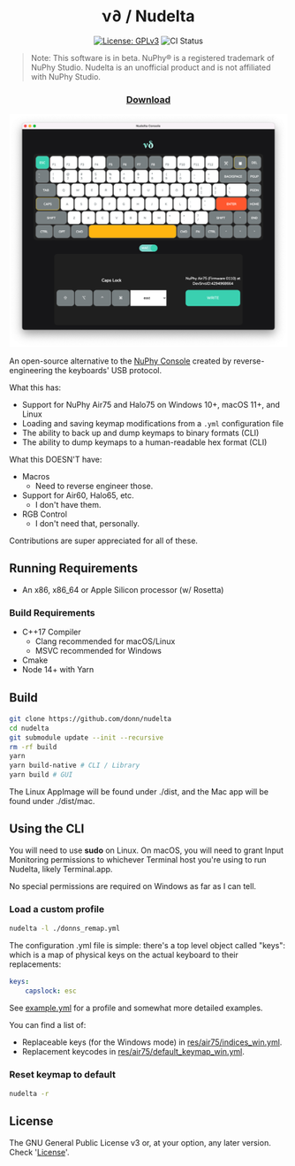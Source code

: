 <h1 align="center"> ν∂ / Nudelta </h1>
<p align="center">
    <a href="https://opensource.org/licenses/GPL-3.0"><img src="https://img.shields.io/badge/License-GPLv3-blue.svg" alt="License: GPLv3"/></a>
    <img src="https://github.com/donn/nudelta/actions/workflows/ci.yml/badge.svg?branch=main" alt="CI Status" />
</p>


> Note: This software is in beta. NuPhy® is a registered trademark of NuPhy Studio.
> Nudelta is an unofficial product and is not affiliated with NuPhy Studio. 



<h3 align="center">

[Download](https://github.com/donn/nudelta/releases/latest)

</h3>


![Screenshot of Nudelta Console](./res/screencap.png)

An open-source alternative to the [NuPhy Console](https://nuphy.com/pages/nuphy-console) created by reverse-engineering the keyboards' USB protocol.

What this has:
* Support for NuPhy Air75 and Halo75 on Windows 10+, macOS 11+, and Linux
* Loading and saving keymap modifications from a `.yml` configuration file
* The ability to back up and dump keymaps to binary formats (CLI)
* The ability to dump keymaps to a human-readable hex format (CLI)

What this DOESN'T have:
* Macros
    * Need to reverse engineer those.
* Support for Air60, Halo65, etc.
    * I don't have them.
* RGB Control
    * I don't need that, personally.

Contributions are super appreciated for all of these.


## Running Requirements
* An x86, x86_64 or Apple Silicon processor (w/ Rosetta)

### Build Requirements
* C++17 Compiler
    * Clang recommended for macOS/Linux
    * MSVC recommended for Windows
* Cmake
* Node 14+ with Yarn

## Build

```sh
git clone https://github.com/donn/nudelta
cd nudelta
git submodule update --init --recursive
rm -rf build
yarn
yarn build-native # CLI / Library
yarn build # GUI
```

The Linux AppImage will be found under ./dist, and the Mac app will be found under ./dist/mac.

## Using the CLI

You will need to use **sudo** on Linux. On macOS, you will need to grant Input Monitoring permissions to whichever Terminal host you're using to run Nudelta, likely Terminal.app.

No special permissions are required on Windows as far as I can tell.

### Load a custom profile

```sh
nudelta -l ./donns_remap.yml
```

The configuration .yml file is simple: there's a top level object called "keys": which is a map of physical keys on the actual keyboard to their replacements:

```yml
keys:
    capslock: esc
```

See [example.yml](example.yml) for a profile and somewhat more detailed examples.

You can find a list of:
  * Replaceable keys (for the Windows mode) in [res/air75/indices_win.yml](res/Air75/indices_win.yml).
  * Replacement keycodes in [res/air75/default_keymap_win.yml](res/Air75/default_keymap_win.yml).

### Reset keymap to default
```sh
nudelta -r
```

## License
The GNU General Public License v3 or, at your option, any later version. Check '[License](/License)'.
